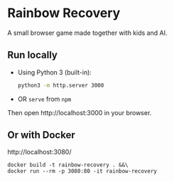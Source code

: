 
# Rainbow Recovery

A small browser game made together with kids and AI.

## Run locally

- Using Python 3 (built-in):
  ```bash
  python3 -m http.server 3000
  ```
  
- OR `serve` from `npm`

Then open http://localhost:3000 in your browser.

## Or with Docker

http://localhost:3080/

```shell
docker build -t rainbow-recovery . &&\
docker run --rm -p 3080:80 -it rainbow-recovery
```

